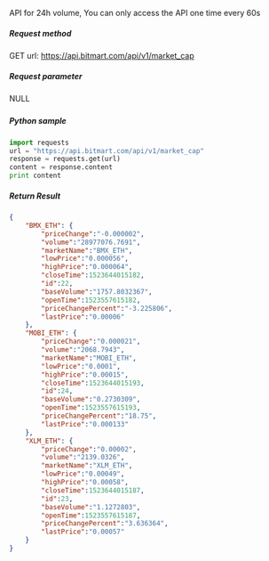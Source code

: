 API for 24h volume, You can only access the API one time every 60s

##### Request method

GET url: https://api.bitmart.com/api/v1/market_cap

##### Request parameter
NULL

##### 

##### Python sample
```Python
import requests
url = "https://api.bitmart.com/api/v1/market_cap"
response = requests.get(url)
content = response.content
print content

```

##### Return Result

```json
{
	"BMX_ETH": {
		"priceChange":"-0.000002",
		"volume":"28977076.7691",
		"marketName":"BMX_ETH",
		"lowPrice":"0.000056",
		"highPrice":"0.000064",
		"closeTime":1523644015182,
		"id":22,
		"baseVolume":"1757.8032367",
		"openTime":1523557615182,
		"priceChangePercent":"-3.225806",
		"lastPrice":"0.00006"
	},
	"MOBI_ETH": {
		"priceChange":"0.000021",
		"volume":"2068.7943",
		"marketName":"MOBI_ETH",
		"lowPrice":"0.0001",
		"highPrice":"0.00015",
		"closeTime":1523644015193,
		"id":24,
		"baseVolume":"0.2730309",
		"openTime":1523557615193,
		"priceChangePercent":"18.75",
		"lastPrice":"0.000133"
	},
	"XLM_ETH": {
		"priceChange":"0.00002",
		"volume":"2139.0326",
		"marketName":"XLM_ETH",
		"lowPrice":"0.00049",
		"highPrice":"0.00058",
		"closeTime":1523644015187,
		"id":23,
		"baseVolume":"1.1272803",
		"openTime":1523557615187,
		"priceChangePercent":"3.636364",
		"lastPrice":"0.00057"
	}
}
```




